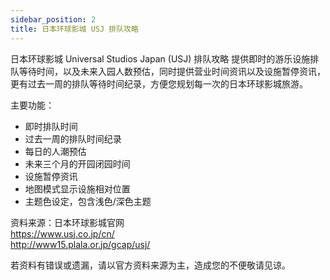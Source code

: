 ```yaml
---
sidebar_position: 2
title: 日本环球影城 USJ 排队攻略
---
```


日本环球影城 Universal Studios Japan (USJ) 排队攻略 提供即时的游乐设施排队等待时间，以及未来入园人数预估，同时提供营业时间资讯以及设施暂停资讯，更有过去一周的排队等待时间纪录，方便您规划每一次的日本环球影城旅游。

主要功能：
* 即时排队时间
* 过去一周的排队时间纪录
* 每日的人潮预估
* 未来三个月的开园闭园时间
* 设施暂停资讯
* 地图模式显示设施相对位置
* 主题色设定，包含浅色/深色主题

资料来源：日本环球影城官网   
https://www.usj.co.jp/cn/  
http://www15.plala.or.jp/gcap/usj/  

若资料有错误或遗漏，请以官方资料来源为主，造成您的不便敬请见谅。